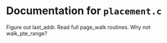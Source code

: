 # Documentation for `placement.c`
Figure out last_addr.
Read full page_walk routines.
Why not walk_pte_range?

